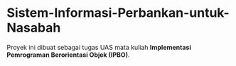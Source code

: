 # Sistem-Informasi-Perbankan-untuk-Nasabah

Proyek ini dibuat sebagai tugas UAS mata kuliah **Implementasi Pemrograman Berorientasi Objek (IPBO)**.  

